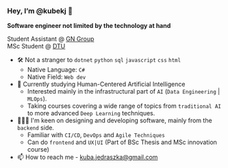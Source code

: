 ### Hey, I’m @kubekj 👋
**Software engineer not limited by the technology at hand**

<p>
  Student Assistant @ <a href="https://www.gn.com" title="GN Group">GN Group</a>
<br/>
  MSc Student @ <a href="https://www.dtu.dk/english/" title="DTU">DTU</a>
</p>

- 🛠️ Not a stranger to `dotnet` `python` `sql` `javascript` `css` `html`
  - Native Language: `C#`
  - Native Field: `Web dev`
- 🌱 Currently studying Human-Centered Artificial Intelligence
  - Interested mainly in the infrastructural part of `AI` (`Data Engineering` | `MLOps`).
  - Taking courses covering a wide range of topics from `traditional AI` to more advanced `Deep Learning` techniques.
- 👨🏼‍🍳 I'm keen on designing and developing software, mainly from the `backend` side.
  - Familiar with `CI/CD`, `DevOps` and `Agile Techniques`  
  - Can do `frontend` and `UX|UI` (Part of BSc Thesis and MSc innovation course)
- 📫 How to reach me - kuba.jedraszka@gmail.com

<!---
kubekj/kubekj is a ✨ special ✨ repository because its `README.md` (this file) appears on your GitHub profile.
You can click the Preview link to take a look at your changes.
--->
